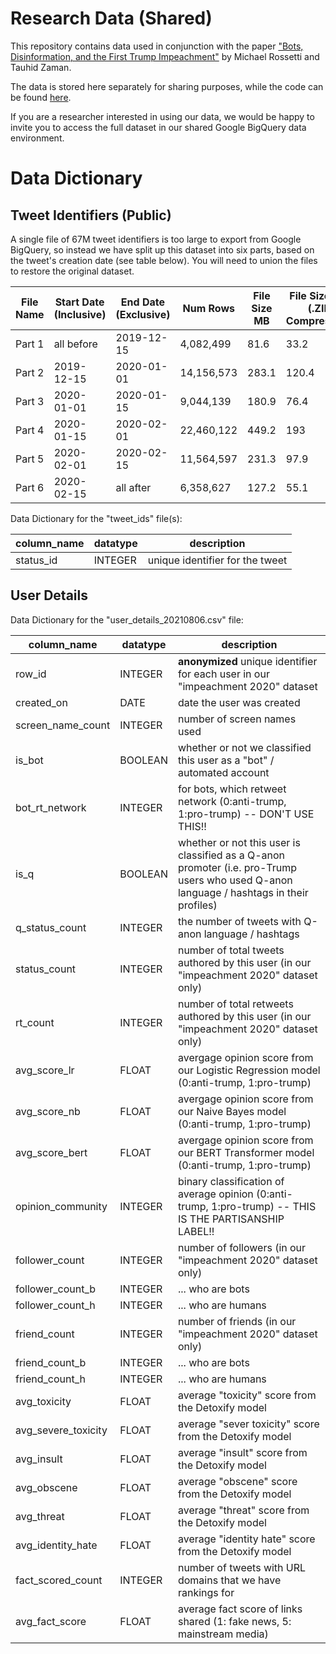 # Research Data (Shared)

This repository contains data used in conjunction with the paper ["Bots, Disinformation, and the First Trump Impeachment"](https://arxiv.org/abs/2204.08915) by Michael Rossetti and Tauhid Zaman.

The data is stored here separately for sharing purposes, while the code can be found [here](https://github.com/s2t2/tweet-analysis-2020).

If you are a researcher interested in using our data, we would be happy to invite you to access the full dataset in our shared Google BigQuery data environment.

# Data Dictionary

## Tweet Identifiers (Public)

A single file of 67M tweet identifiers is too large to export from Google BigQuery, so instead we have split up this dataset into six parts, based on the tweet's creation date (see table below). You will need to union the files to restore the original dataset.

File Name | Start Date (Inclusive) | End Date (Exclusive) | Num Rows | File Size MB | File Size MB (.ZIP Compressed)
-- | -- | -- | -- | -- | --
Part 1 | all before | 2019-12-15 | 4,082,499 | 81.6 | 33.2
Part 2 | 2019-12-15 | 2020-01-01 | 14,156,573 | 283.1 | 120.4
Part 3 | 2020-01-01 | 2020-01-15 | 9,044,139 | 180.9 | 76.4
Part 4 | 2020-01-15 | 2020-02-01 | 22,460,122 | 449.2 | 193
Part 5 | 2020-02-01 | 2020-02-15 | 11,564,597 | 231.3 | 97.9
Part 6 | 2020-02-15 | all after | 6,358,627 | 127.2 | 55.1

Data Dictionary for the "tweet_ids" file(s):

column_name | datatype | description
--- | --- | ---
status_id | INTEGER | unique identifier for the tweet


## User Details

Data Dictionary for the "user_details_20210806.csv" file:


column_name | datatype | description
--- | --- | ---
row_id	| INTEGER | **anonymized** unique identifier for each user in our "impeachment 2020" dataset
created_on	| DATE | date the user was created
screen_name_count	| INTEGER | number of screen names used
is_bot	| BOOLEAN | whether or not we classified this user as a "bot" / automated account
bot_rt_network	| INTEGER | for bots, which retweet network (0:anti-trump, 1:pro-trump) -- DON'T USE THIS!!
is_q	| BOOLEAN | whether or not this user is classified as a Q-anon promoter (i.e. pro-Trump users who used Q-anon language / hashtags in their profiles)
q_status_count	| INTEGER | the number of tweets with Q-anon language / hashtags
status_count	| INTEGER | number of total tweets authored by this user (in our "impeachment 2020" dataset only)
rt_count	| INTEGER | number of total retweets authored by this user (in our "impeachment 2020" dataset only)
avg_score_lr	| FLOAT | avergage opinion score from our Logistic Regression model (0:anti-trump, 1:pro-trump)
avg_score_nb	| FLOAT | avergage opinion score from our Naive Bayes model (0:anti-trump, 1:pro-trump)
avg_score_bert	| FLOAT | avergage opinion score from our BERT Transformer model (0:anti-trump, 1:pro-trump)
opinion_community	| INTEGER | binary classification of average opinion (0:anti-trump, 1:pro-trump) -- THIS IS THE PARTISANSHIP LABEL!!
follower_count	| INTEGER | number of followers (in our "impeachment 2020" dataset only)
follower_count_b	| INTEGER | ... who are bots
follower_count_h	| INTEGER | ... who are humans
friend_count	| INTEGER | number of friends (in our "impeachment 2020" dataset only)
friend_count_b	| INTEGER | ... who are bots
friend_count_h	| INTEGER | ... who are humans
avg_toxicity	| FLOAT | average "toxicity" score from the Detoxify model
avg_severe_toxicity	| FLOAT | average "sever toxicity" score from the Detoxify model
avg_insult	| FLOAT | average "insult" score from the Detoxify model
avg_obscene	| FLOAT | average "obscene" score from the Detoxify model
avg_threat	| FLOAT | average "threat" score from the Detoxify model
avg_identity_hate	| FLOAT | average "identity hate" score from the Detoxify model
fact_scored_count	| INTEGER | number of tweets with URL domains that we have rankings for
avg_fact_score	| FLOAT | average fact score of links shared (1: fake news, 5: mainstream media)
